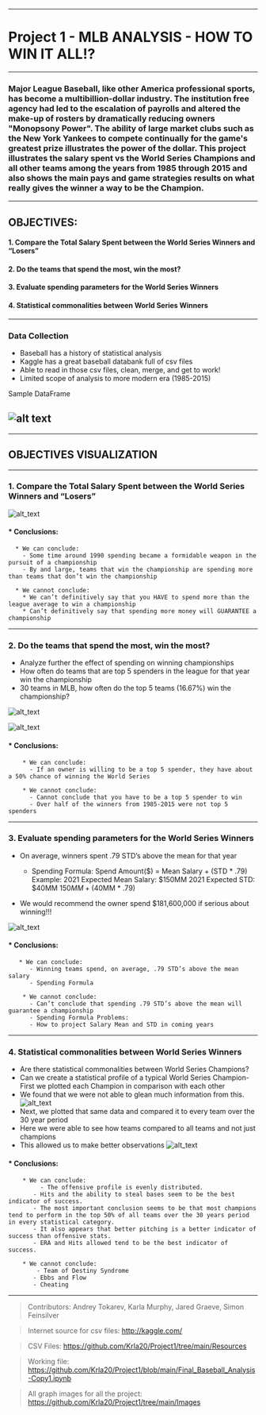 ***
#                                                   Project 1 - MLB ANALYSIS - HOW TO WIN IT ALL!?
***
### Major League Baseball, like other America professional sports, has become a multibillion-dollar industry. The institution free agency had led to the escalation of payrolls and altered the make-up of rosters by dramatically reducing owners "Monopsony Power". The ability of large market clubs such as the New York Yankees to compete continually for the game's greatest prize illustrates the power of the dollar. This project illustrates the salary spent vs the World Series Champions and all other teams among the years from 1985 through 2015 and also shows the main pays and game strategies results on what really gives the winner a way to be the Champion.
--------
## OBJECTIVES:
 #### 1. Compare the Total Salary Spent between the World Series Winners and “Losers”
  
 #### 2. Do the teams that spend the most, win the most?
  
 #### 3. Evaluate spending parameters for the World Series Winners
  
 #### 4. Statistical commonalities between World Series Winners
  
---------

### Data Collection
  * Baseball has a history of statistical analysis
  * Kaggle has a great baseball databank full of csv files
  * Able to read in those csv files, clean, merge, and get to work!
  * Limited scope of analysis to more modern era (1985-2015)
  
  Sample DataFrame
  
 ![alt text](https://github.com/Krla20/Project1/blob/main/Images/1ff44120ab1b151c44a0273583f58291.png)
 ---------
 ***
 ## OBJECTIVES VISUALIZATION
 ***
 ### 1. Compare the Total Salary Spent between the World Series Winners and “Losers”

![alt_text](https://github.com/Krla20/Project1/blob/main/Images/Salary_Spent_Winners_Losers_by_year.png)

####  * Conclusions:
      
      * We can conclude:
        - Some time around 1990 spending became a formidable weapon in the pursuit of a championship
        - By and large, teams that win the championship are spending more than teams that don’t win the championship
      
      * We cannot conclude:
        * We can’t definitively say that you HAVE to spend more than the league average to win a championship
        * Can’t definitively say that spending more money will GUARANTEE a championship
----------
### 2. Do the teams that spend the most, win the most?

- Analyze further the effect of spending on winning championships
- How often do teams that are top 5 spenders in the league for that year win the championship
- 30 teams in MLB, how often do the top 5 teams (16.67%) win the championship?

![alt_text](https://github.com/Krla20/Project1/blob/main/Images/98f3303699bb4493665502303c4e415b.png)

![alt_text](https://github.com/Krla20/Project1/blob/main/Images/WS_Champs_Top_vs_all_others.png)

####  * Conclusions:
        
        * We can conclude:
          - If an owner is willing to be a top 5 spender, they have about a 50% chance of winning the World Series
        
        * We cannot conclude:
          - Cannot conclude that you have to be a top 5 spender to win
          - Over half of the winners from 1985-2015 were not top 5 spenders

-----------
### 3. Evaluate spending parameters for the World Series Winners
 
 - On average, winners spent .79 STD’s above the mean for that year
    - Spending Formula: Spend Amount($) = Mean Salary + (STD * .79)
Example:
2021 Expected Mean Salary: $150MM
2021 Expected STD: $40MM
$150MM + ($40MM * .79)

- We would recommend the owner spend $181,600,000 if serious about winning!!!

 ![alt_text](https://github.com/Krla20/Project1/blob/main/Images/Salary_WS_Winners_STD_from_Mean_Year.png)
 
####  * Conclusions:
       
       * We can conclude:
          - Winning teams spend, on average, .79 STD’s above the mean salary
          - Spending Formula
        
        * We cannot conclude:
          - Can’t conclude that spending .79 STD’s above the mean will guarantee a championship
          - Spending Formula Problems:
          - How to project Salary Mean and STD in coming years

-----------
### 4. Statistical commonalities between World Series Winners
- Are there statistical commonalities between World Series Champions?
- Can we create a statistical profile of a typical World Series Champion- First we plotted each Champion in comparison with each other
- We found that we were not able to glean much information from this.
![alt_text](https://github.com/grav85/Project1-1/blob/main/Images/so_plot_by_WS_Champs.png)
- Next, we plotted that same data and compared it to every team over the 30 year period
- Here we were able to see how teams compared to all teams and not just champions
- This allowed us to make better observations
![alt_text](https://github.com/grav85/Project1-1/blob/main/Images/WS_Winner_SOAllowed_vs_30_years_breakdown.png)

####  * Conclusions:

        * We can conclude:
         	 - The offensive profile is evenly distributed. 
           - Hits and the ability to steal bases seem to be the best indicator of success.
           - The most important conclusion seems to be that most champions tend to perform in the top 50% of all teams over the 30 years period in every statistical category.
           - It also appears that better pitching is a better indicator of success than offensive stats.
           - ERA and Hits allowed tend to be the best indicator of success.        

        * We cannot conclude:
          	- Team of Destiny Syndrome
           - Ebbs and Flow
           - Cheating
***
> Contributors: Andrey Tokarev, Karla Murphy, Jared Graeve, Simon Feinsilver

> Internet source for csv files: http://kaggle.com/
  
  > CSV Files: https://github.com/Krla20/Project1/tree/main/Resources

> Working file: https://github.com/Krla20/Project1/blob/main/Final_Baseball_Analysis-Copy1.ipynb

> All graph images for all the project: https://github.com/Krla20/Project1/tree/main/Images
